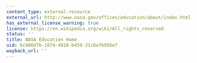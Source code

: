 ```yaml
---
content_type: external-resource
external_url: http://www.nasa.gov/offices/education/about/index.html
has_external_license_warning: true
license: https://en.wikipedia.org/wiki/All_rights_reserved
status: ''
title: NASA Education Home
uid: bc886d7b-1074-4818-b459-21c6afb956e7
wayback_url: ''
---
```

